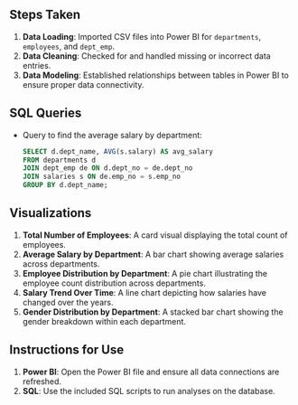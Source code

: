## Steps Taken
1. **Data Loading**: Imported CSV files into Power BI for `departments`, `employees`, and `dept_emp`.
2. **Data Cleaning**: Checked for and handled missing or incorrect data entries.
3. **Data Modeling**: Established relationships between tables in Power BI to ensure proper data connectivity.
## SQL Queries
- Query to find the average salary by department:
  ```sql
  SELECT d.dept_name, AVG(s.salary) AS avg_salary
  FROM departments d
  JOIN dept_emp de ON d.dept_no = de.dept_no
  JOIN salaries s ON de.emp_no = s.emp_no
  GROUP BY d.dept_name;
## Visualizations
1. **Total Number of Employees**: A card visual displaying the total count of employees.
2. **Average Salary by Department**: A bar chart showing average salaries across departments.
3. **Employee Distribution by Department**: A pie chart illustrating the employee count distribution across departments.
4. **Salary Trend Over Time**: A line chart depicting how salaries have changed over the years.
5. **Gender Distribution by Department**: A stacked bar chart showing the gender breakdown within each department.
## Instructions for Use
1. **Power BI**: Open the Power BI file and ensure all data connections are refreshed.
2. **SQL**: Use the included SQL scripts to run analyses on the database.
